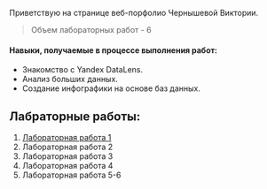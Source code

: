 Приветствую на странице веб-порфолио Чернышевой Виктории.

> Объем лабораторных работ - 6

#### Навыки, получаемые в процессе выполнения работ:

*   Знакомство с Yandex DataLens.
*   Анализ больших данных.
*   Создание инфографики на основе баз данных.

## Лабраторные работы:
1.  [Лабораторная работа 1](lr/lr1.md)
2.  Лабораторная работа 2
3.  Лабораторная работа 3
4.  Лабораторная работа 4
5.  Лабораторная работа 5-6
